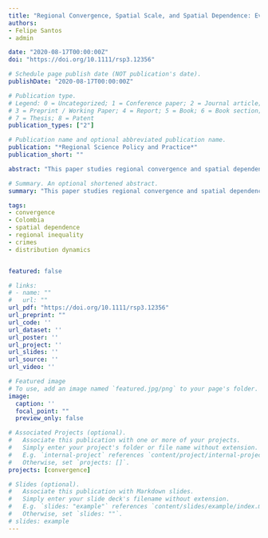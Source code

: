 ```yaml
---
title: "Regional Convergence, Spatial Scale, and Spatial Dependence: Evidence from Homicides and Personal Injuries in Colombia"
authors:
- Felipe Santos
- admin

date: "2020-08-17T00:00:00Z"
doi: "https://doi.org/10.1111/rsp3.12356"

# Schedule page publish date (NOT publication's date).
publishDate: "2020-08-17T00:00:00Z"

# Publication type.
# Legend: 0 = Uncategorized; 1 = Conference paper; 2 = Journal article;
# 3 = Preprint / Working Paper; 4 = Report; 5 = Book; 6 = Book section;
# 7 = Thesis; 8 = Patent
publication_types: ["2"]

# Publication name and optional abbreviated publication name.
publication: "*Regional Science Policy and Practice*"
publication_short: ""

abstract: "This paper studies regional convergence and spatial dependence of homicides and personal injuries in Colombia. In particular, through the lens of both classical and distributional convergence frameworks, two spatial scales are contrasted: municipalities and states. For both homicides and personal injuries, sigma convergence is only found at the state level. In contrast, beta convergence is found at both state and municipal level. The non‐parametric convergence framework highlights further contrasting patterns. For homicides at the state level, four convergence clusters are found, while two clusters are present at the municipal level. For personal injuries, at both spatial scales, two clusters are found. Moreover, significant and robust spatial autocorrelation is found only at the municipal level. Overall, these results re‐emphasize the role of spatial disaggregation as well as spatial dependence when evaluating regional convergence and designing regional development policies. The paper concludes with a discussion about the relationship between crime types and their relevance to current and future development policies."

# Summary. An optional shortened abstract.
summary: "This paper studies regional convergence and spatial dependence of homicides and personal injuries in Colombia. In particular, through the lens of both classical and distributional convergence frameworks, two spatial scales are contrasted: municipalities and states."

tags:
- convergence
- Colombia
- spatial dependence
- regional inequality
- crimes
- distribution dynamics


featured: false

# links:
# - name: ""
#   url: ""
url_pdf: "https://doi.org/10.1111/rsp3.12356"
url_preprint: ""
url_code: ''
url_dataset: ''
url_poster: ''
url_project: ''
url_slides: ''
url_source: ''
url_video: ''

# Featured image
# To use, add an image named `featured.jpg/png` to your page's folder.
image:
  caption: ''
  focal_point: ""
  preview_only: false

# Associated Projects (optional).
#   Associate this publication with one or more of your projects.
#   Simply enter your project's folder or file name without extension.
#   E.g. `internal-project` references `content/project/internal-project/index.md`.
#   Otherwise, set `projects: []`.
projects: [convergence]

# Slides (optional).
#   Associate this publication with Markdown slides.
#   Simply enter your slide deck's filename without extension.
#   E.g. `slides: "example"` references `content/slides/example/index.md`.
#   Otherwise, set `slides: ""`.
# slides: example
---
```

